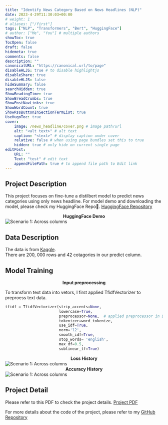 ```yaml
---
title: "Identify News Category Based on News Headlines (NLP)"
date: 2023-4-29T11:30:03+00:00
# weight: 1
# aliases: ["/first"]
tags: ["NLP", "Transformers", "Bert", "HuggingFace"]
# author: ["Me", "You"] # multiple authors
showToc: true
TocOpen: false
draft: false
hidemeta: true
comments: false
description: ""
canonicalURL: "https://canonical.url/to/page"
disableHLJS: true # to disable highlightjs
disableShare: true
disableHLJS: false
hideSummary: false
searchHidden: true
ShowReadingTime: true
ShowBreadCrumbs: true
ShowPostNavLinks: true
ShowWordCount: true
ShowRssButtonInSectionTermList: true
UseHugoToc: true
cover:
    image: /news_headline/cover.png # image path/url
    alt: "<alt text>" # alt text
    caption: "<text>" # display caption under cover
    relative: false # when using page bundles set this to true
    hidden: true # only hide on current single page
editPost:
    URL: ""
    Text: "test" # edit text
    appendFilePath: true # to append file path to Edit link
---
```

## Project Description
This project focuses on fine-tune a distilbert model to predict news categories using only news headline.
For model demo and downloading the model, please check my HuggingFace Repo🤗. [HuggingFace Repository](https://huggingface.co/Yueh-Huan/news-category-classification-distilbert)


**<center>HuggingFace Demo</center>**![Scenario 1: Across columns](/news_headline/hugging_face.png)



## Data Description
The data is from [Kaggle](https://huggingface.co/Yueh-Huan/news-category-classification-distilbert).\
There are 200, 000 rows and 42 cotagories in our predict column.

## Model Training

**<center>Input preprocessing</center>**

To transform text data into vetors, I first applied TfidfVectorizer to preproess text data.
```python
tfidf = TfidfVectorizer(strip_accents=None,
                        lowercase=True,
                        preprocessor=None,  # applied preprocessor in Data Cleaning
                        tokenizer=word_tokenize,
                        use_idf=True,
                        norm='l2',
                        smooth_idf=True,
                        stop_words= 'english',
                        max_df=0.5,
                        sublinear_tf=True)
```

**<center>Loss History</center>**![Scenario 1: Across columns](/news_headline/loss_history.png)
**<center>Accuracy History</center>**![Scenario 1: Across columns](/news_headline/acc_history.png)

## Project Detail
Please refer to this PDF to check the project details.
[Project PDF](/news_headline/MGTA415_final_project.pdf)






For more details about the code of the project, please refer to my [GitHub Repository](https://github.com/yueeeeeee87/News_category_prediction)







